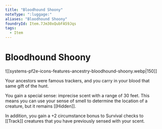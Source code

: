 ```yaml
---
title: "Bloodhound Shoony"
noteType: ":luggage:"
aliases: "Bloodhound Shoony"
foundryId: Item.7Jm30xQubFA59Jqs
tags:
  - Item
---
```


# Bloodhound Shoony
![[systems-pf2e-icons-features-ancestry-bloodhound-shoony.webp|150]]

Your ancestors were famous trackers, and you carry in your blood that same gift of the hunt.

You gain a special sense: imprecise scent with a range of 30 feet. This means you can use your sense of smell to determine the location of a creature, but it remains [[Hidden]].

In addition, you gain a +2 circumstance bonus to Survival checks to [[Track]] creatures that you have previously sensed with your scent.
